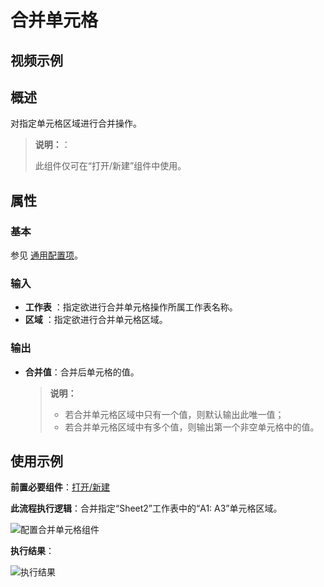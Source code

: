 # 合并单元格

## 视频示例

## 概述

对指定单元格区域进行合并操作。

>**说明：**：
>
>此组件仅可在“打开/新建”组件中使用。

## 属性

### 基本

参见 [通用配置项](../../Appendix/CommonConfigurationItems.md)。

### 输入

- **工作表** ：指定欲进行合并单元格操作所属工作表名称。
- **区域** ：指定欲进行合并单元格区域。

### 输出

- **合并值**：合并后单元格的值。

    >**说明：**
    >
    >- 若合并单元格区域中只有一个值，则默认输出此唯一值；
    >- 若合并单元格区域中有多个值，则输出第一个非空单元格中的值。

## 使用示例

**前置必要组件**：[打开/新建](../OfficeExcel/OpenExcel.md)

**此流程执行逻辑**：合并指定“Sheet2”工作表中的“A1: A3”单元格区域。

![配置合并单元格组件](https://docimages.blob.core.chinacloudapi.cn/images/Activities/MergeCells2.png)

**执行结果**：

![执行结果](https://docimages.blob.core.chinacloudapi.cn/images/Activities/MergeCells3.png)
